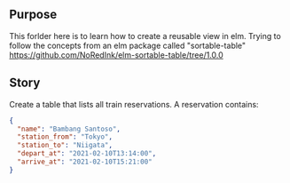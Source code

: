 ## Purpose
This forlder here is to learn how to create a reusable view in elm.
Trying to follow the concepts from an elm package called "sortable-table"
https://github.com/NoRedInk/elm-sortable-table/tree/1.0.0

## Story
Create a table that lists all train reservations.
A reservation contains:
```json
{
  "name": "Bambang Santoso",
  "station_from": "Tokyo",
  "station_to": "Niigata",
  "depart_at": "2021-02-10T13:14:00",
  "arrive_at": "2021-02-10T15:21:00"
}
```
